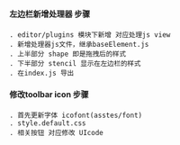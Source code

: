 #### 左边栏新增处理器 步骤
    . editor/plugins 模块下新增 对应处理js view
    . 新增处理器js文件，继承baseElement.js 
    . 上半部分 shape 即是拖拽后的样式
    . 下半部分 stencil 显示在左边栏的样式
    . 在index.js 导出
#### 修改toolbar icon 步骤
    . 首先更新字体 icofont(asstes/font)
    . style.default.css
    . 相关按钮 对应修改 UIcode
